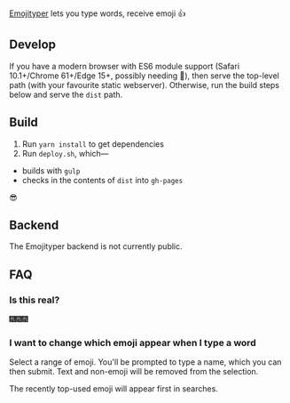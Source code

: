 [Emojityper](https://emojityper.com) lets you type words, receive emoji &#x1f44d;

## Develop

If you have a modern browser with ES6 module support (Safari 10.1+/Chrome 61+/Edge 15+, possibly needing &#x1f6a9;), then serve the top-level path (with your favourite static webserver).
Otherwise, run the build steps below and serve the `dist` path.

## Build

1. Run `yarn install` to get dependencies
1. Run `deploy.sh`, which—
  * builds with `gulp`
  * checks in the contents of `dist` into `gh-pages`

&#x1f60e;

## Backend

The Emojityper backend is not currently public.

## FAQ

### Is this real?

&#x1f386;&#x1f386;&#x1f386;

### I want to change which emoji appear when I type a word

Select a range of emoji.
You'll be prompted to type a name, which you can then submit.
Text and non-emoji will be removed from the selection.

The recently top-used emoji will appear first in searches.
